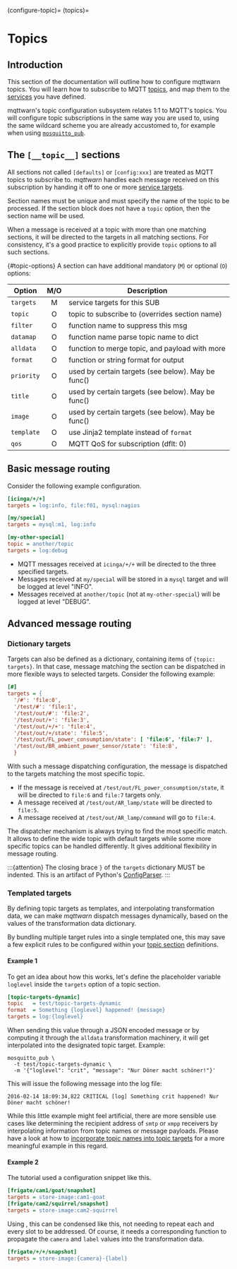 (configure-topic)=
(topics)=
# Topics

## Introduction

This section of the documentation will outline how to configure mqttwarn 
topics. You will learn how to subscribe to MQTT [topics](#topics), and map 
them to the [services](#services) you have defined.

mqttwarn's topic configuration subsystem relates 1:1 to MQTT's topics. You will
configure topic subscriptions in the same way you are used to, using the same
wildcard scheme you are already accustomed to, for example when using [`mosquitto_pub`].


## The `[__topic__]` sections

All sections not called `[defaults]` or `[config:xxx]` are treated as MQTT topics
to subscribe to. _mqttwarn_ handles each message received on this subscription
by handing it off to one or more [service targets](#service-targets).

Section names must be unique and must specify the name of the topic to be processed. 
If the section block does not have a `topic` option, then the section name will be used.

When a message is received at a topic with more than one matching sections, it
will be directed to the targets in all matching sections.  For consistency,
it's a good practice to explicitly provide `topic` options to all such sections.

{#topic-options}
A section can have additional mandatory (`M`) or optional (`O`) options:

| Option        |  M/O   | Description                                    |
| ------------- | :----: | ---------------------------------------------- |
| `targets`     |   M    | service targets for this SUB                   |
| `topic`       |   O    | topic to subscribe to (overrides section name) |
| `filter`      |   O    | function name to suppress this msg             |
| `datamap`     |   O    | function name parse topic name to dict         |
| `alldata`     |   O    | function to merge topic, and payload with more |
| `format`      |   O    | function or string format for output           |
| `priority`    |   O    | used by certain targets (see below). May be func()  |
| `title`       |   O    | used by certain targets (see below). May be func()  |
| `image`       |   O    | used by certain targets (see below). May be func()  |
| `template`    |   O    | use Jinja2 template instead of `format`        |
| `qos`         |   O    | MQTT QoS for subscription (dflt: 0)            |


## Basic message routing

Consider the following example configuration.

```ini
[icinga/+/+]
targets = log:info, file:f01, mysql:nagios

[my/special]
targets = mysql:m1, log:info

[my-other-special]
topic = another/topic
targets = log:debug
```

- MQTT messages received at `icinga/+/+` will be directed to the three specified
  targets.
- Messages received at `my/special` will be stored in a `mysql` target and will 
  be logged at level "INFO".
- Messages received at `another/topic` (not at `my-other-special`) will be logged 
  at level "DEBUG".


## Advanced message routing


### Dictionary targets

Targets can also be defined as a dictionary, containing items of `{topic: targets}`. 
In that case, message matching the section can be dispatched in more  flexible ways 
to selected targets. Consider the following example:

```ini
[#]
targets = {
  '/#': 'file:0',
  '/test/#': 'file:1',
  '/test/out/#': 'file:2',
  '/test/out/+': 'file:3',
  '/test/out/+/+': 'file:4',
  '/test/out/+/state': 'file:5',
  '/test/out/FL_power_consumption/state': [ 'file:6', 'file:7' ],
  '/test/out/BR_ambient_power_sensor/state': 'file:8',
  }
```

With such a message dispatching configuration, the message is dispatched to the
targets matching the most specific topic.

- If the message is received at `/test/out/FL_power_consumption/state`, it will
  be directed to `file:6` and `file:7` targets only.
- A message received at `/test/out/AR_lamp/state` will be directed to `file:5`.
- A message received at `/test/out/AR_lamp/command` will go to `file:4`.

The dispatcher mechanism is always trying to find the most specific match. It
allows to define the wide topic with default targets while some more specific 
topics can be handled differently. It gives additional flexibility in message 
routing.

:::{attention}
The closing brace `}` of the `targets` dictionary MUST be indented. This is an
artifact of Python's [ConfigParser](inv:python#library/configparser).
:::


### Templated targets

By defining topic targets as templates, and interpolating transformation data,
we can make _mqttwarn_ dispatch messages dynamically, based on the values of
the transformation data dictionary.

By bundling multiple target rules into a single templated one, this may save a
few explicit rules to be configured within your [topic section](#topics) definitions.

#### Example 1
To get an idea about how this works, let's define the placeholder variable
`loglevel` inside the `targets` option of a topic section.
```ini
[topic-targets-dynamic]
topic   = test/topic-targets-dynamic
format  = Something {loglevel} happened! {message}
targets = log:{loglevel}
```

When sending this value through a JSON encoded message or by computing it
through the `alldata` transformation machinery, it will get interpolated into
the designated topic target. Example:
```shell
mosquitto_pub \
  -t test/topic-targets-dynamic \
  -m '{"loglevel": "crit", "message": "Nur Döner macht schöner!"}'
```

This will issue the following message into the log file:
```text
2016-02-14 18:09:34,822 CRITICAL [log] Something crit happened! Nur Döner macht schöner!
```

While this little example might feel artificial, there are more sensible use
cases like determining the recipient address of `smtp` or `xmpp` receivers by
interpolating information from topic names or message payloads.
Please have a look at how to [incorporate topic names into topic targets] for a
more meaningful example in this regard.


#### Example 2

The [](#processing-frigate-events) tutorial used a configuration snippet like this.
```ini
[frigate/cam1/goat/snapshot]
targets = store-image:cam1-goat
[frigate/cam2/squirrel/snapshot]
targets = store-image:cam2-squirrel
```

Using [](#templated-targets), this can be condensed like this, not needing to
repeat each and every slot to be addressed. Of course, it needs a corresponding
[](#decoding) function to propagate the `camera` and `label` values into the
transformation data.
```ini
[frigate/+/+/snapshot]
targets = store-image:{camera}-{label}
```


[incorporate topic names into topic targets]: https://github.com/jpmens/mqttwarn/wiki/Incorporating-topic-names#incorporate-topic-names-into-topic-targets
[`mosquitto_pub`]: https://mosquitto.org/man/mosquitto_pub-1.html
